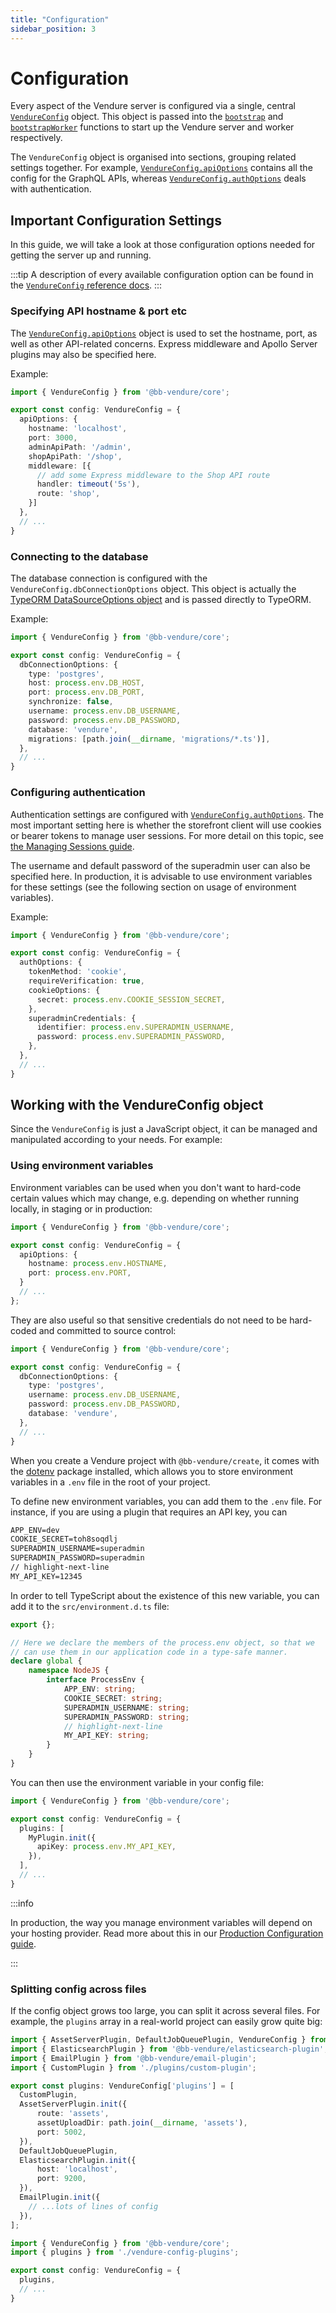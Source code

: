 ```yaml
---
title: "Configuration"
sidebar_position: 3
---
```


# Configuration

Every aspect of the Vendure server is configured via a single, central [`VendureConfig`](/reference/typescript-api/configuration/vendure-config/) object. This object is passed into the [`bootstrap`](/reference/typescript-api/common/bootstrap/) and [`bootstrapWorker`](/reference/typescript-api/worker/bootstrap-worker/) functions to start up the Vendure server and worker respectively.

The `VendureConfig` object is organised into sections, grouping related settings together. For example, [`VendureConfig.apiOptions`](/reference/typescript-api/configuration/api-options/) contains all the config for the GraphQL APIs, whereas [`VendureConfig.authOptions`](/reference/typescript-api/auth/auth-options/) deals with authentication.

## Important Configuration Settings

In this guide, we will take a look at those configuration options needed for getting the server up and running.

:::tip
A description of every available configuration option can be found in the [`VendureConfig` reference docs](/reference/typescript-api/configuration/vendure-config/).
:::

### Specifying API hostname & port etc

The [`VendureConfig.apiOptions`](/reference/typescript-api/configuration/api-options/) object is used to set the hostname, port, as well as other API-related concerns. Express middleware and Apollo Server plugins may also be specified here.

Example:

```ts title="src/vendure-config.ts"
import { VendureConfig } from '@bb-vendure/core';

export const config: VendureConfig = {
  apiOptions: {
    hostname: 'localhost',
    port: 3000,
    adminApiPath: '/admin',
    shopApiPath: '/shop',
    middleware: [{
      // add some Express middleware to the Shop API route
      handler: timeout('5s'),
      route: 'shop',
    }]
  },
  // ...
}
```

### Connecting to the database

The database connection is configured with the `VendureConfig.dbConnectionOptions` object. This object is actually the [TypeORM DataSourceOptions object](https://typeorm.io/data-source-options) and is passed directly to TypeORM.

Example:

```ts title="src/vendure-config.ts"
import { VendureConfig } from '@bb-vendure/core';

export const config: VendureConfig = {
  dbConnectionOptions: {
    type: 'postgres',
    host: process.env.DB_HOST,
    port: process.env.DB_PORT,
    synchronize: false,
    username: process.env.DB_USERNAME,
    password: process.env.DB_PASSWORD,
    database: 'vendure',
    migrations: [path.join(__dirname, 'migrations/*.ts')],
  },
  // ...
}
```

### Configuring authentication

Authentication settings are configured with [`VendureConfig.authOptions`](/reference/typescript-api/auth/auth-options/). The most important setting here is whether the storefront client will use cookies or bearer tokens to manage user sessions. For more detail on this topic, see [the Managing Sessions guide](/guides/storefront/connect-api/#managing-sessions).

The username and default password of the superadmin user can also be specified here. In production, it is advisable to use environment variables for these settings (see the following section on usage of environment variables).

Example:

```ts title="src/vendure-config.ts"
import { VendureConfig } from '@bb-vendure/core';

export const config: VendureConfig = {
  authOptions: {
    tokenMethod: 'cookie',
    requireVerification: true,
    cookieOptions: {
      secret: process.env.COOKIE_SESSION_SECRET,
    },
    superadminCredentials: {
      identifier: process.env.SUPERADMIN_USERNAME,
      password: process.env.SUPERADMIN_PASSWORD,
    },
  },
  // ...
}
```

## Working with the VendureConfig object

Since the `VendureConfig` is just a JavaScript object, it can be managed and manipulated according to your needs. For example:

### Using environment variables

Environment variables can be used when you don't want to hard-code certain values which may change, e.g. depending on whether running locally, in staging or in production:

```ts title="src/vendure-config.ts"
import { VendureConfig } from '@bb-vendure/core';

export const config: VendureConfig = {
  apiOptions: {
    hostname: process.env.HOSTNAME,
    port: process.env.PORT,
  }
  // ...
};
```

They are also useful so that sensitive credentials do not need to be hard-coded and committed to source control:

```ts title="src/vendure-config.ts"
import { VendureConfig } from '@bb-vendure/core';

export const config: VendureConfig = {
  dbConnectionOptions: {
    type: 'postgres',
    username: process.env.DB_USERNAME,
    password: process.env.DB_PASSWORD,
    database: 'vendure',
  },
  // ...
}
```

When you create a Vendure project with `@bb-vendure/create`, it comes with the [dotenv](https://www.npmjs.com/package/dotenv) package installed, which allows you to store environment variables in a `.env` file in the root of your project.

To define new environment variables, you can add them to the `.env` file. For instance, if you are using a plugin that requires
an API key, you can

```txt title=".env"
APP_ENV=dev
COOKIE_SECRET=toh8soqdlj
SUPERADMIN_USERNAME=superadmin
SUPERADMIN_PASSWORD=superadmin
// highlight-next-line
MY_API_KEY=12345
```

In order to tell TypeScript about the existence of this new variable, you can add it to the `src/environment.d.ts` file:

```ts title="src/environment.d.ts"
export {};

// Here we declare the members of the process.env object, so that we
// can use them in our application code in a type-safe manner.
declare global {
    namespace NodeJS {
        interface ProcessEnv {
            APP_ENV: string;
            COOKIE_SECRET: string;
            SUPERADMIN_USERNAME: string;
            SUPERADMIN_PASSWORD: string;
            // highlight-next-line
            MY_API_KEY: string;
        }
    }
}
````

You can then use the environment variable in your config file:

```ts title="src/vendure-config.ts"
import { VendureConfig } from '@bb-vendure/core';

export const config: VendureConfig = {
  plugins: [
    MyPlugin.init({
      apiKey: process.env.MY_API_KEY,
    }),
  ],
  // ...
}
```

:::info

In production, the way you manage environment variables will depend on your hosting provider. Read more about this in our [Production Configuration guide](/guides/deployment/production-configuration/).

:::



### Splitting config across files

If the config object grows too large, you can split it across several files. For example, the `plugins` array in a real-world project can easily grow quite big:

```ts title="src/vendure-config-plugins.ts"
import { AssetServerPlugin, DefaultJobQueuePlugin, VendureConfig } from '@bb-vendure/core';
import { ElasticsearchPlugin } from '@bb-vendure/elasticsearch-plugin';
import { EmailPlugin } from '@bb-vendure/email-plugin';
import { CustomPlugin } from './plugins/custom-plugin';

export const plugins: VendureConfig['plugins'] = [
  CustomPlugin,
  AssetServerPlugin.init({
      route: 'assets',
      assetUploadDir: path.join(__dirname, 'assets'),
      port: 5002,
  }),
  DefaultJobQueuePlugin,
  ElasticsearchPlugin.init({
      host: 'localhost',
      port: 9200,
  }),
  EmailPlugin.init({
    // ...lots of lines of config
  }),
];
```

```ts title="src/vendure-config.ts"
import { VendureConfig } from '@bb-vendure/core';
import { plugins } from './vendure-config-plugins';

export const config: VendureConfig = {
  plugins,
  // ...
}
```
